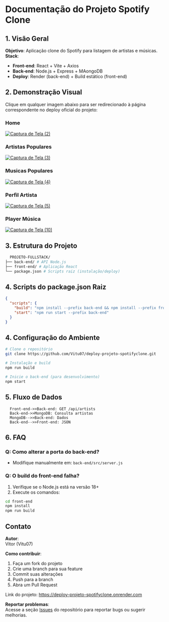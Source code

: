 # Documentação do Projeto Spotify Clone

## 1. Visão Geral
**Objetivo**: Aplicação clone do Spotify para listagem de artistas e músicas.  
**Stack**:
- **Front-end**: React + Vite + Axios
- **Back-end**: Node.js + Express + MAongoDB
- **Deploy**: Render (back-end) + Build estático (front-end)




## 2. Demonstração Visual
Clique em qualquer imagem abaixo para ser redirecionado à página correspondente no deploy oficial do projeto:


### Home
[![Captura de Tela (2)](https://github.com/user-attachments/assets/29f472c7-7906-4def-8db1-83073ee9dd35)](https://deploy-projeto-spotifyclone.onrender.com)

### Artistas Populares
[![Captura de Tela (3)](https://github.com/user-attachments/assets/e0fdfc65-cad0-4e2f-8e04-bb8961db03ed)](https://deploy-projeto-spotifyclone.onrender.com/artists)

### Musicas Populares
[![Captura de Tela (4)](https://github.com/user-attachments/assets/61f4c43c-a0a5-4875-9991-7d1be2e39423)](https://deploy-projeto-spotifyclone.onrender.com/songs)

### Perfil Artista
[![Captura de Tela (5)](https://github.com/user-attachments/assets/0b20713d-cc94-4bb0-b4d8-08a39e74d11b)](https://deploy-projeto-spotifyclone.onrender.com/artist/67b259979019c904a1d9b9a4)

### Player Música
[![Captura de Tela (10)](https://github.com/user-attachments/assets/566cf9d1-8297-4bbd-aeb5-8ed9dc0626d3)](https://deploy-projeto-spotifyclone.onrender.com/song/67b259979019c904a1d9b97c)

  

## 3. Estrutura do Projeto
 ```bash
   PROJETO-FULLSTACK/
├── back-end/ # API Node.js
├── front-end/ # Aplicação React
└── package.json # Scripts raiz (instalação/deploy)
   ```

## 4. Scripts do package.json Raiz
```json
{
  "scripts": {
    "build": "npm install --prefix back-end && npm install --prefix front-end && npm run build --prefix front-end",
    "start": "npm run start --prefix back-end"
  }
}
```
## 4. Configuração do Ambiente
```bash
# Clone o repositório
git clone https://github.com/Vitu07/deploy-projeto-spotifyclone.git

# Instalação e build
npm run build

# Inicie o back-end (para desenvolvimento)
npm start
   ```
## 5. Fluxo de Dados

```sequenceDiagram
  Front-end->>Back-end: GET /api/artists
  Back-end->>MongoDB: Consulta artistas
  MongoDB-->>Back-end: Dados
  Back-end-->>Front-end: JSON
```
## 6. FAQ

### Q: Como alterar a porta do back-end?
- Modifique manualmente em: `back-end/src/server.js`

### Q: O build do front-end falha?
1. Verifique se o Node.js está na versão 18+
2. Execute os comandos:
```bash
cd front-end
npm install
npm run build
```
## Contato

**Autor**:  
Vitor (Vitu07)

**Como contribuir**:  
1. Faça um fork do projeto
2. Crie uma branch para sua feature
3. Commit suas alterações 
4. Push para a branch 
5. Abra um Pull Request

Link do projeto: https://deploy-projeto-spotifyclone.onrender.com

**Reportar problemas**:  
Acesse a seção [Issues](https://github.com/Vitu07/deploy-projeto-spotifyclone/issues) do repositório para reportar bugs ou sugerir melhorias.
